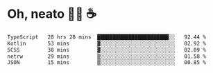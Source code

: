 # Oh, neato 🧑‍💻 ☕

<!--START_SECTION:waka-->

```txt
TypeScript   28 hrs 28 mins  ███████████████████████░░   92.44 %
Kotlin       53 mins         ▓░░░░░░░░░░░░░░░░░░░░░░░░   02.92 %
SCSS         38 mins         ▓░░░░░░░░░░░░░░░░░░░░░░░░   02.09 %
netrw        29 mins         ▒░░░░░░░░░░░░░░░░░░░░░░░░   01.58 %
JSON         15 mins         ▒░░░░░░░░░░░░░░░░░░░░░░░░   00.85 %
```

<!--END_SECTION:waka-->
